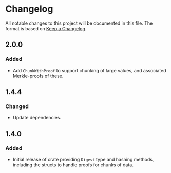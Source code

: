 # Changelog

All notable changes to this project will be documented in this file.  The format is based on [Keep a Changelog].

[comment]: <> (Added:      new features)
[comment]: <> (Changed:    changes in existing functionality)
[comment]: <> (Deprecated: soon-to-be removed features)
[comment]: <> (Removed:    now removed features)
[comment]: <> (Fixed:      any bug fixes)
[comment]: <> (Security:   in case of vulnerabilities)



## 2.0.0

### Added
* Add `ChunkWithProof` to support chunking of large values, and associated Merkle-proofs of these.



## 1.4.4

### Changed
* Update dependencies.



## 1.4.0

### Added
* Initial release of crate providing `Digest` type and hashing methods, including the structs to handle proofs for chunks of data.



[Keep a Changelog]: https://keepachangelog.com/en/1.0.0
[unreleased]: https://github.com/casper-network/casper-node/tree/dev
